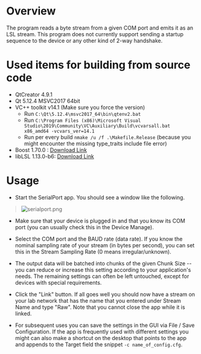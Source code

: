 # Overview

The program reads a byte stream from a given COM port and emits it as an LSL stream. This program does not currently support sending a startup sequence to the device or any other kind of 2-way handshake.

# Used items for building from source code
  * QtCreator 4.9.1
  * Qt 5.12.4 MSVC2017 64bit
  * VC++ toolkit v14.1 (Make sure you force the version)
      * Run `C:\Qt\5.12.4\msvc2017_64\bin\qtenv2.bat`
      * Run `C:\Program Files (x86)\Microsoft Visual Studio\2019\Community\VC\Auxiliary\Build\vcvarsall.bat x86_amd64 -vcvars_ver=14.1`
      * Run per every build `nmake /u /f .\Makefile.Release` (because you might encounter the missing type_traits include file error)
  * Boost 1.70.0 : [Download Link](https://sourceforge.net/projects/boost/files/boost-binaries/1.70.0/boost_1_70_0-msvc-14.1-64.exe/download)
  * libLSL 1.13.0-b6: [Download Link](https://github.com/sccn/liblsl/releases/tag/1.13.0-b6)

# Usage
  * Start the SerialPort app. You should see a window like the following.
> ![serialport.png](serialport.png)

  * Make sure that your device is plugged in and that you know its COM port (you can usually check this in the Device Manage).

  * Select the COM port and the BAUD rate (data rate). If you know the nominal sampling rate of your stream (in bytes per second), you can set this in the Stream Sampling Rate (0 means irregular/unknown).

  * The output data will be batched into chunks of the given Chunk Size -- you can reduce or increase this setting according to your application's needs. The remaining settings can often be left untouched, except for devices with special requirements.

  * Click the "Link" button. If all goes well you should now have a stream on your lab network that has the name that you entered under Stream Name and type "Raw". Note that you cannot close the app while it is linked.

  * For subsequent uses you can save the settings in the GUI via File / Save Configuration. If the app is frequently used with different settings you might can also make a shortcut on the desktop that points to the app and appends to the Target field the snippet `-c name_of_config.cfg`.
